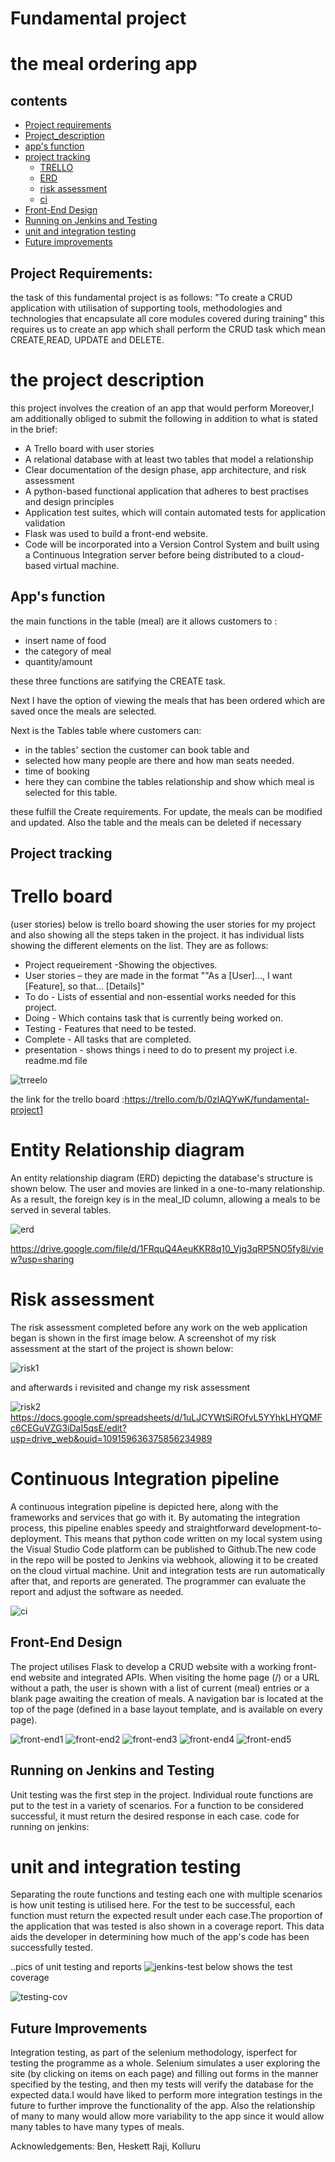 # Fundamental project
# the meal ordering app

## contents
* [Project requirements](#project-requirements)
 * [Project_description](#the-project-description)
* [app's function](#App's-function)
* [project tracking](#Project-tracking)
  * [TRELLO](#Trello-board)
  * [ ERD](#Entity-Relationship-diagram)
  * [risk assessment](#Risk-assessment)
  * [ci](#Continuous-Integration-pipeline)
 * [ Front-End Design](#Front-End-Design)
 * [Running on Jenkins and Testing ](#Running-on-Jenkins-and-Testing)
  * [unit and integration testing](#unit-and-integration-testing)
* [Future improvements](#Future-Improvements)



## Project Requirements:
the task of this fundamental project is as follows:
"To create a CRUD application with utilisation of supporting tools,
methodologies and technologies that encapsulate all core modules
covered during training"
this requires us to create an app which shall perform the CRUD task which mean CREATE,READ, UPDATE and DELETE.
# the project description
this project involves the creation of an app that would perform 
Moreover,I am additionally obliged to submit the following in addition to what is stated in the brief:

* A Trello board with user stories 
* A relational database with at least two tables that model a relationship 
* Clear documentation of the design phase, app architecture, and risk assessment 
* A python-based functional application that adheres to best practises and design principles 
* Application test suites, which will contain automated tests for application validation 
* Flask was used to build a front-end website. 
* Code will be incorporated into a Version Control System and built using a Continuous Integration server before being distributed to a cloud-based virtual machine.


## App's function

the main functions  in the table (meal) are it allows customers to :

* insert name of food
* the category of meal 
* quantity/amount

these three functions are satifying the CREATE task.

Next I have the option of viewing the meals that has been ordered which are saved once the meals are selected.

Next is the Tables table where customers can:

* in the tables' section the customer can book table and 
* selected how many people are there and how man seats needed.
* time of booking
* here they can combine the tables relationship and show which meal is selected for this table.

these fulfill the Create requirements. For update, the meals can be modified and updated. Also the table and the meals can be deleted if necessary

## Project tracking 
# Trello board 
(user stories)
below is trello board showing the user stories for my project and also showing all the steps taken in the project. it has individual lists showing the different elements on the list. They are as follows:
* Project requeirement -Showing the objectives.
* User stories – they are made in the format ""As a [User]..., I want [Feature], so that... [Details]"
* To do - Lists of essential and non-essential works needed for this project.
* Doing  - Which contains task that is currently being worked on.
* Testing - Features that need to be tested.
* Complete - All tasks that are completed.
* presentation - shows things i need to do to present my project i.e. readme.md file


 
 ![trreelo](https://github.com/kaziimtiaz29/project_1/blob/master/pics/trello.png)
 
 the link for the trello board :https://trello.com/b/0zlAQYwK/fundamental-project1
# Entity Relationship diagram
An entity relationship diagram (ERD) depicting the database's structure is shown below. The user and movies are linked in a one-to-many relationship. As a result, the foreign key is in the meal_ID column, allowing a meals to be served in several tables.

![erd](https://github.com/kaziimtiaz29/project_1/blob/master/pics/erd.png)

https://drive.google.com/file/d/1FRquQ4AeuKKR8q10_Vjg3qRP5NO5fy8i/view?usp=sharing
# Risk assessment
The risk assessment completed before any work on the web application began is shown in the first image below.
A screenshot of my risk assessment at the start of the project is shown below:

![risk1](https://github.com/kaziimtiaz29/project_1/blob/master/pics/risk_asses_1.png)

and afterwards i revisited and change my risk assessment

![risk2](https://github.com/kaziimtiaz29/project_1/blob/master/pics/risk_asses_2.png)
https://docs.google.com/spreadsheets/d/1uLJCYWtSiROfvL5YYhkLHYQMFc6CEGuVZG3iDaI5qsE/edit?usp=drive_web&ouid=109159636375856234989
# Continuous Integration pipeline
A continuous integration pipeline is depicted here, along with the frameworks and services that go with it. By automating the integration process, this pipeline enables speedy and straightforward development-to-deployment. This means that python code written on my local system using the Visual Studio Code platform can be published to Github.The new code in the repo will be posted to Jenkins via webhook, allowing it to be created on the cloud virtual machine. Unit and integration tests are run automatically after that, and reports are generated. The programmer can evaluate the report and adjust the software as needed.

![ci](https://github.com/kaziimtiaz29/project_1/blob/master/pics/ci_pipeline.png)

## Front-End Design
The project utilises Flask to develop a CRUD website with a working front-end website and integrated APIs.
When visiting the home page (/) or a URL without a path, the user is shown with a list of current (meal) entries or a blank page awaiting the creation of meals.
A navigation bar is located at the top of the page (defined in a base layout template, and is available on every page).


![front-end1](https://github.com/kaziimtiaz29/project_1/blob/master/pics/front_end1.png)
![front-end2](https://github.com/kaziimtiaz29/project_1/blob/master/pics/front_end_2.png)
![front-end3](https://github.com/kaziimtiaz29/project_1/blob/master/pics/front_end_3.png)
![front-end4](https://github.com/kaziimtiaz29/project_1/blob/master/pics/front_end_4.png)
![front-end5](https://github.com/kaziimtiaz29/project_1/blob/master/pics/front_end_5.png)



## Running on Jenkins and Testing 

Unit testing was the first step in the project. Individual route functions are put to the test in a variety of scenarios. For a function to be considered successful, it must return the desired response in each case.
code for running on jenkins:


# unit and integration testing
Separating the route functions and testing each one with multiple scenarios is how unit testing is utilised here. For the test to be successful, each function must return the expected result under each case.The proportion of the application that was tested is also shown in a coverage report. This data aids the developer in determining how much of the app's code has been successfully tested.

..pics of unit testing and reports
![jenkins-test](https://github.com/kaziimtiaz29/project_1/blob/master/pics/jenkins_test.png)
below shows the test coverage

![testing-cov](https://github.com/kaziimtiaz29/project_1/blob/master/pics/cov%20reprot.png)

## Future Improvements
Integration testing, as part of the selenium methodology, isperfect for testing the programme as a whole. Selenium  simulates a user exploring the site (by clicking on items on each page) and filling out forms in the manner specified by the testing, and then my tests will verify the database for the expected data.I would have liked to perform more integration testings in the future to further improve the functionality of the app.
Also the relationship of many to many would allow more variability to the app since it would allow many tables to have many types of meals.


Acknowledgements:
Ben, Heskett
Raji, Kolluru
